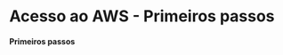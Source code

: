 <!DOCTYPE html>
<html>
<head>
<meta charset="UTF-8"/>
<h1>Acesso ao AWS - Primeiros passos</h1>
</head>
<body>
<h4>Primeiros passos</h4>
</body>
</html>
